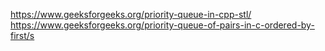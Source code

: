 https://www.geeksforgeeks.org/priority-queue-in-cpp-stl/
https://www.geeksforgeeks.org/priority-queue-of-pairs-in-c-ordered-by-first/s